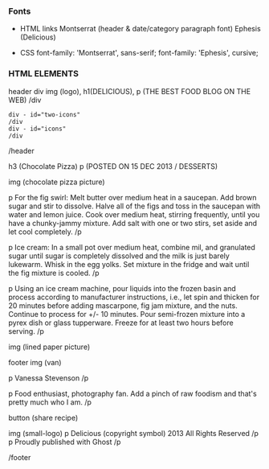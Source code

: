 ### Fonts
* HTML links
Montserrat (header & date/category paragraph font)
Ephesis (Delicious)
<link rel="preconnect" href="https://fonts.googleapis.com">
<link rel="preconnect" href="https://fonts.gstatic.com" crossorigin>
<link href="https://fonts.googleapis.com/css2?family=Ephesis&family=Montserrat:wght@100&display=swap" rel="stylesheet">

* CSS
font-family: 'Montserrat', sans-serif;
font-family: 'Ephesis', cursive;

### HTML ELEMENTS

header
    div
        img (logo), 
        h1(DELICIOUS),
        p (THE BEST FOOD BLOG ON THE WEB) 
    /div

    div - id="two-icons"
    /div
    div - id="icons"
    /div
/header

h3 (Chocolate Pizza)
p (POSTED ON 15 DEC 2013 / DESSERTS)

img (chocolate pizza picture)

p
For the fig swirl: Melt butter over medium heat in a saucepan. Add brown sugar and stir to dissolve. Halve all of the figs and toss in the saucepan with water and lemon juice. Cook over medium heat, stirring frequently, until you have a chunky-jammy mixture. Add salt with one or two stirs, set aside and let cool completely.
/p

p Ice cream: In a small pot over medium heat, combine mil, and granulated sugar until sugar is completely dissolved and the milk is just barely lukewarm. Whisk in the egg yolks. Set mixture in the fridge and wait until the fig mixture is cooled.
/p

p Using an ice cream machine, pour liquids into the frozen basin and process according to manufacturer instructions, i.e., let spin and thicken for 20 minutes before adding mascarpone, fig jam mixture, and the nuts. Continue to process for +/- 10 minutes. Pour semi-frozen mixture into a pyrex dish or glass tupperware. Freeze for at least two hours before serving. 
/p

img (lined paper picture)


footer
img (van)

p Vanessa Stevenson
/p

p Food enthusiast, photography fan. Add a pinch of raw foodism and that's pretty much who I am.
/p

button (share recipe)

img (small-logo)
p Delicious (copyright symbol) 2013 All Rights Reserved
/p
p Proudly published with Ghost
/p

/footer